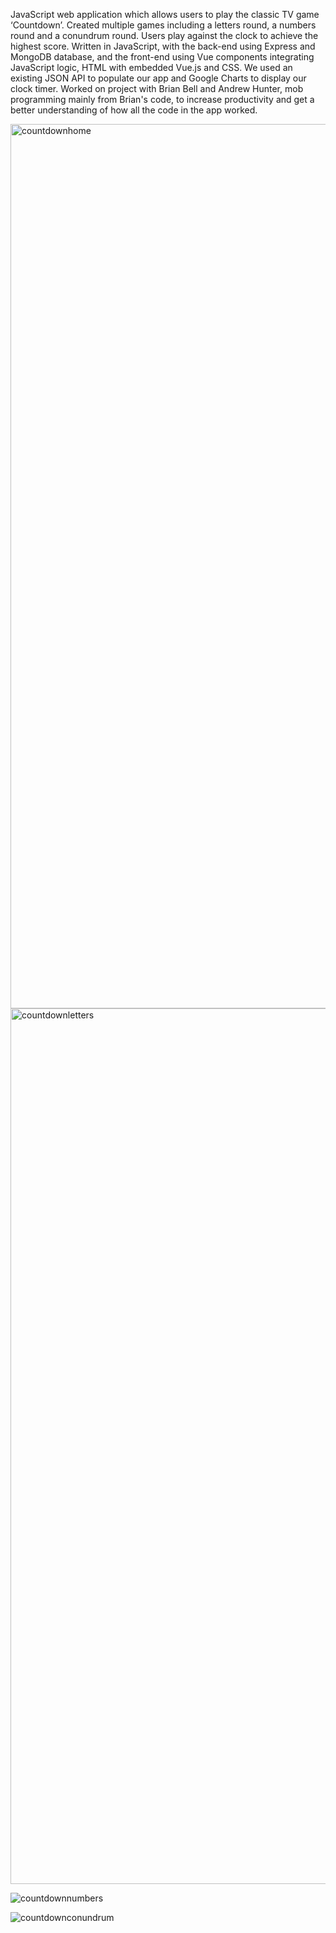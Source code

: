 JavaScript web application which allows users to play the classic TV game ‘Countdown’. Created multiple games including a letters round, a numbers round and a conundrum round. Users play against the clock to achieve the highest score. Written in JavaScript, with the back-end using Express and MongoDB database, and the front-end using Vue components integrating JavaScript logic, HTML with embedded Vue.js and CSS. We used an existing JSON API to populate our app and Google Charts to display our clock timer.  Worked on project with Brian Bell and Andrew Hunter, mob programming mainly from Brian's code, to increase productivity and get a better understanding of how all the code in the app worked.

<img width="1415" alt="countdownhome" src="https://user-images.githubusercontent.com/75388411/113995905-92a3a000-984e-11eb-9c7f-6d779f58029e.png">

<img width="1401" alt="countdownletters" src="https://user-images.githubusercontent.com/75388411/113996020-aea74180-984e-11eb-93f2-0bef55e9eae3.png">

![countdownnumbers](https://user-images.githubusercontent.com/75388411/113996668-4b69df00-984f-11eb-8885-079909fdb717.png)

![countdownconundrum](https://user-images.githubusercontent.com/75388411/113996778-65a3bd00-984f-11eb-82c8-ac25bb9caf4c.png)
